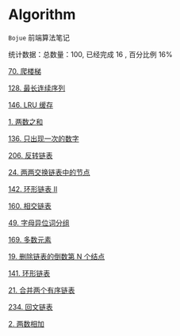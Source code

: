 # Algorithm
`Bojue` 前端算法笔记


统计数据：总数量：100, 已经完成 16 , 百分比例 16%


[70. 爬楼梯](src/hot-100/climbing-staris/README.md)

[128. 最长连续序列](src/hot-100/longest-consecutive-sequence/README.md)

[146. LRU 缓存](src/hot-100/lru-cache/README.md)

[1. 两数之和](src/hot-100/tow-sun/README.md)

[136. 只出现一次的数字](src/hot-100/signal-number/README.md)

[206. 反转链表](src/hot-100/reverse-linked-list/README.md)

[24. 两两交换链表中的节点](src/hot-100/swap-nodes-in-pairs/README.md)

[142. 环形链表 II](src/hot-100/linked-list-cycle-ii/README.md)

[160. 相交链表](src/hot-100/intersection-of-two-linked-lists/README.md)

[49. 字母异位词分组](src/hot-100/group-anagrams/README.md)

[169. 多数元素](src/hot-100/majority-elemen/README.md)

[19. 删除链表的倒数第 N 个结点](src/hot-100/remove-nth-node-from-end-of-list/README.md)

[141. 环形链表](src/hot-100/linked-list-cycle/README.md)

[21. 合并两个有序链表](src/hot-100/merge-two-sorted-lists/README.md)

[234. 回文链表](src/hot-100/palindrome-linked-list/README.md)

[2. 两数相加](src/hot-100/add-two-numbers/README.md)

